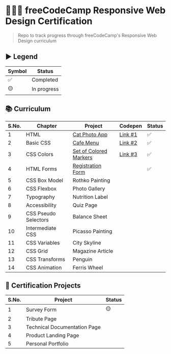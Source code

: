 # 👩🏽‍💻 freeCodeCamp Responsive Web Design Certification
> Repo to track progress through freeCodeCamp's Responsive Web Design curriculum

## ▶ Legend
|Symbol|Status|
|------|------|
|✅|Completed|
|🟡| In progress|

## 📚 Curriculum
|S.No.|Chapter|Project|Codepen|Status|
|-----|-------|-------|------|-------|
|1| HTML| [Cat Photo App](https://github.com/balapriyac/fCC-responsive-web-design/blob/main/1-cat-photo-app.html)|[Link #1](https://codepen.io/balapriya/pen/poareNM)|✅|
|2|Basic CSS|[Cafe Menu](https://github.com/balapriyac/fCC-responsive-web-design/tree/main/2-cafe-menu)|[Link #2](https://codepen.io/balapriya/pen/ExQbVdM)|✅|
|3|CSS Colors|[Set of Colored Markers](https://github.com/balapriyac/fCC-responsive-web-design/tree/main/3-color-markers)|[Link #3](https://codepen.io/balapriya/pen/jOZZYaY)|✅|
|4|HTML Forms|[Registration Form](https://github.com/balapriyac/fCC-responsive-web-design/tree/main/4-registration-form)||✅|
|5|CSS Box Model|Rothko Painting|||
|6|CSS Flexbox|Photo Gallery|||
|7|Typography|Nutrition Label|||
|8|Accessibility|Quiz Page|||
|9|CSS Pseudo Selectors|Balance Sheet|||
|10|Intermediate CSS|Picasso Painting|||
|11|CSS Variables|City Skyline|||
|12|CSS Grid|Magazine Article|||
|13|CSS Transforms|Penguin|||
|14|CSS Animation|Ferris Wheel|||

## 🎯 Certification Projects
|S.No.|Project|Status|
|-----|-------|------|
|1| Survey Form|🟡|
|2|Tribute Page||
|3|Technical Documentation Page||
|4|Product Landing Page||
|5|Personal Portfolio||

